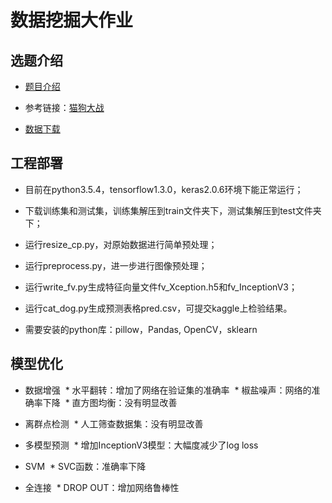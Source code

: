 # 数据挖掘大作业

## 选题介绍

- [题目介绍](https://www.kaggle.com/c/dogs-vs-cats-redux-kernels-edition)

- 参考链接：[猫狗大战](https://zhuanlan.zhihu.com/p/25978105)

- [数据下载](https://www.kaggle.com/c/dogs-vs-cats-redux-kernels-edition/data)

## 工程部署

- 目前在python3.5.4，tensorflow1.3.0，keras2.0.6环境下能正常运行；

- 下载训练集和测试集，训练集解压到train文件夹下，测试集解压到test文件夹下；

- 运行resize_cp.py，对原始数据进行简单预处理；

- 运行preprocess.py，进一步进行图像预处理；

- 运行write_fv.py生成特征向量文件fv_Xception.h5和fv_InceptionV3；

- 运行cat_dog.py生成预测表格pred.csv，可提交kaggle上检验结果。

- 需要安装的python库：pillow，Pandas, OpenCV，sklearn

## 模型优化

* 数据增强
  * 水平翻转：增加了网络在验证集的准确率
  * 椒盐噪声：网络的准确率下降
  * 直方图均衡：没有明显改善

* 离群点检测
  * 人工筛查数据集：没有明显改善

* 多模型预测
  * 增加InceptionV3模型：大幅度减少了log loss

* SVM
  * SVC函数：准确率下降

* 全连接
  * DROP OUT：增加网络鲁棒性
